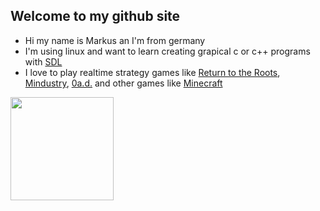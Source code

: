 ## Welcome to my github site
- Hi my name is Markus an I'm from germany
- I'm using linux and want to learn creating grapical c or c++ programs with [SDL](https://github.com/libsdl-org/SDL)
- I love to play realtime strategy games like [Return to the Roots](https://github.com/Return-To-The-Roots/s25client), [Mindustry](https://github.com/Anuken/Mindustry), [0a.d.](https://github.com/0ad/0ad) and other games like [Minecraft](https://www.minecraft.net/)

<a href="https://github-readme-stats.vercel.app/api?username=Farmer-Markus&show_icons=true">
  <img height=165 src="https://github-readme-stats.vercel.app/api?username=Farmer-Markus&card_width=459&line_height=24&show_icons=true&theme=github_dark_dimmed&bg_color=00000000">
</a>
